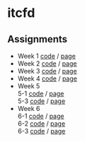 # itcfd
## Assignments
* Week 1 [code](https://github.com/wmoew/itcfd/blob/master/assignment1.html) /
[page](https://wmoew.github.io/itcfd/assignment1.html)
* Week 2 [code](https://github.com/wmoew/itcfd/blob/master/assignment2.html) /
[page](https://wmoew.github.io/itcfd/assignment2.html)
*  Week 3 [code](https://github.com/wmoew/itcfd/blob/master/assignment3.html) /
[page](https://wmoew.github.io/itcfd/assignment3.html)
*  Week 4 [code](https://github.com/wmoew/itcfd/blob/master/assignment4.html) /
[page](https://wmoew.github.io/itcfd/assignment4.html)
*  Week 5 <br>
5-1 [code](https://github.com/wmoew/itcfd/blob/master/assignment5.html) /
[page](https://wmoew.github.io/itcfd/assignment5.html) <br>
5-3 [code](https://github.com/wmoew/itcfd/blob/master/assignment5-3.html) / [page](https://wmoew.github.io/itcfd/assignment5-3.html) 
*  Week 6 <br>
6-1 [code](https://github.com/wmoew/itcfd/blob/master/assignment6_1.html) /
[page](https://wmoew.github.io/itcfd/assignment6_1.html) <br>
6-2 [code](https://github.com/wmoew/itcfd/blob/master/assignment6_2.html) / [page](https://wmoew.github.io/itcfd/assignment6_2.html) <br>
6-3 [code](https://github.com/wmoew/itcfd/blob/master/assignment6_3.html) / [page](https://wmoew.github.io/itcfd/assignment6_3.html) 

